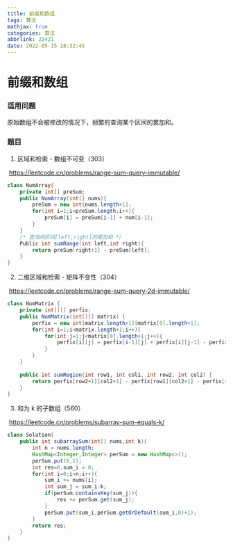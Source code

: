 ```yaml
---
title: 前缀和数组
tags: 算法
mathjax: true
categories: 算法
abbrlink: 22421
date: 2022-05-15 18:32:45
---
```


# 前缀和数组

### 适用问题

原始数组不会被修改的情况下，频繁的查询某个区间的累加和。

### 题目

1. 区域和检索 - 数组不可变（303）

​	https://leetcode.cn/problems/range-sum-query-immutable/

```java
class NumArray{
	private int[] preSum;
	public NumArray(int[] nums){
		preSum = new int[nums.length+1];
		for(int i=1;i<preSum.length;i++){
			preSum[i] = preSum[i-1] + num[i-1];
		}
	}
	/* 查询闭区间[left,right]的累加和 */
	Public int sumRange(int left,int right){
		return preSum[right+1] - preSum[left];
	}
}
```

2. 二维区域和检索 - 矩阵不变性（304）

​	https://leetcode.cn/problems/range-sum-query-2d-immutable/

```java
class NumMatrix {
    private int[][] perfix;
    public NumMatrix(int[][] matrix) {
        perfix = new int[matrix.length+1][matrix[0].length+1];
        for(int i=1;i<matrix.length+1;i++){
            for(int j=1;j<matrix[0].length+1;j++){
                perfix[i][j] = perfix[i-1][j] + perfix[i][j-1] - perfix[i-1][j-1] + matrix[i-1][j-1];
            }
        }
    }
    
    public int sumRegion(int row1, int col1, int row2, int col2) {
        return perfix[row2+1][col2+1] - perfix[row1][col2+1] - perfix[row2+1][col1] + perfix[row1][col1];
    }
}
```

3. 和为 k 的子数组（560）

​	https://leetcode.cn/problems/subarray-sum-equals-k/

```java
class Solution{
    public int subarraySum(int[] nums,int k){
        int n = nums.length;
        HashMap<Integer,Integer> perSum = new HashMap<>();
        perSum.put(0,1);
        int res=0,sum_i = 0;
        for(int i=0;i<n;i++){
            sum_i += nums[i];
            int sum_j = sum_i-k;
            if(perSum.containsKey(sum_j)){
                res += perSum.get(sum_j);
            }
            perSum.put(sum_i,perSum.getOrDefault(sum_i,0)+1);
        }
        return res;
    }
}
```



